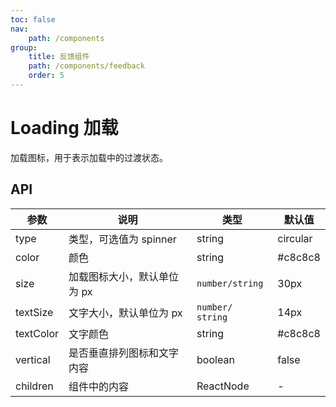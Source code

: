 ```yaml
---
toc: false
nav:
    path: /components
group:
    title: 反馈组件
    path: /components/feedback
    order: 5
---
```


# Loading 加载

加载图标，用于表示加载中的过渡状态。

###

<code src="./demo/index.tsx"></code>

## API

| 参数      | 说明                        | 类型             | 默认值   |
| --------- | --------------------------- | ---------------- | -------- |
| type      | 类型，可选值为 spinner      | string           | circular |
| color     | 颜色                        | string           | #c8c8c8  |
| size      | 加载图标大小，默认单位为 px | `number/string`  | 30px     |
| textSize  | 文字大小，默认单位为 px     | `number/ string` | 14px     |
| textColor | 文字颜色                    | string           | #c8c8c8  |
| vertical  | 是否垂直排列图标和文字内容  | boolean          | false    |
| children  | 组件中的内容                | ReactNode        | -        |
